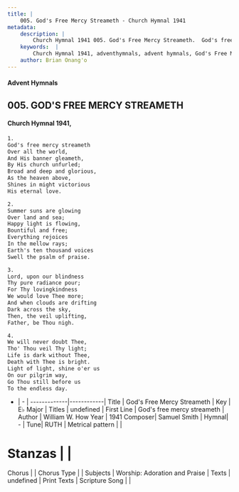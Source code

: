 ```yaml
---
title: |
    005. God's Free Mercy Streameth - Church Hymnal 1941
metadata:
    description: |
        Church Hymnal 1941 005. God's Free Mercy Streameth.  God's free mercy streameth  Over all the world,  And His banner gleameth,  By His church unfurled;  Broad and deep and glorious,  As the heaven above,  Shines in might victorious  His eternal love. 
    keywords:  |
        Church Hymnal 1941, adventhymnals, advent hymnals, God's Free Mercy Streameth, God's free mercy streameth. 
    author: Brian Onang'o
---
```


#### Advent Hymnals
## 005. GOD'S FREE MERCY STREAMETH
####  Church Hymnal 1941,

```txt
1.
God's free mercy streameth 
Over all the world, 
And His banner gleameth, 
By His church unfurled; 
Broad and deep and glorious, 
As the heaven above, 
Shines in might victorious 
His eternal love. 

2.
Summer suns are glowing 
Over land and sea; 
Happy light is flowing, 
Bountiful and free; 
Everything rejoices 
In the mellow rays; 
Earth's ten thousand voices 
Swell the psalm of praise.

3.
Lord, upon our blindness 
Thy pure radiance pour; 
For Thy lovingkindness 
We would love Thee more; 
And when clouds are drifting 
Dark across the sky, 
Then, the veil uplifting, 
Father, be Thou nigh. 

4.
We will never doubt Thee, 
Tho' Thou veil Thy light; 
Life is dark without Thee, 
Death with Thee is bright. 
Light of light, shine o'er us 
On our pilgrim way, 
Go Thou still before us 
To the endless day.

```

- |   -  |
-------------|------------|
Title | God's Free Mercy Streameth |
Key | E♭ Major |
Titles | undefined |
First Line | God's free mercy streameth |
Author | William W. How
Year | 1941
Composer| Samuel Smith |
Hymnal|  - |
Tune| RUTH |
Metrical pattern | |
# Stanzas |  |
Chorus |  |
Chorus Type |  |
Subjects | Worship: Adoration and Praise |
Texts | undefined |
Print Texts | 
Scripture Song |  |
    
